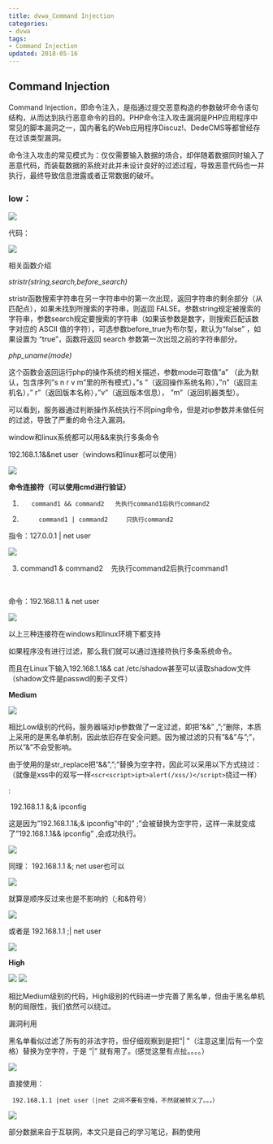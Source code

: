 ```yaml
---
title: dvwa_Command Injection 
categories:
- dvwa
tags:
- Command Injection 
updated: 2018-05-16
---
```


## Command Injection

Command   Injection，即命令注入，是指通过提交恶意构造的参数破坏命令语句结构，从而达到执行恶意命令的目的。PHP命令注入攻击漏洞是PHP应用程序中常见的脚本漏洞之一，国内著名的Web应用程序Discuz!、DedeCMS等都曾经存在过该类型漏洞。

 命令注入攻击的常见模式为：仅仅需要输入数据的场合，却伴随着数据同时输入了恶意代码，而装载数据的系统对此并未设计良好的过滤过程，导致恶意代码也一并执行，最终导致信息泄露或者正常数据的破坏。

### low：

<img src="{{ site.url }}/assets/blog_images/dvwa_Command Injection_01.png" />

代码： 

<img src="{{ site.url }}/assets/blog_images/dvwa_Command Injection_02.png" />

相关函数介绍 

*stristr(string,search,before_search)*

stristr函数搜索字符串在另一字符串中的第一次出现，返回字符串的剩余部分（从匹配点），如果未找到所搜索的字符串，则返回  FALSE。参数string规定被搜索的字符串，参数search规定要搜索的字符串（如果该参数是数字，则搜索匹配该数字对应的 ASCII  值的字符），可选参数before_true为布尔型，默认为“false” ，如果设置为 “true”，函数将返回 search  参数第一次出现之前的字符串部分。

*php_uname(mode)*

这个函数会返回运行php的操作系统的相关描述，参数mode可取值”a”    （此为默认，包含序列”s n r v m”里的所有模式），”s        ”（返回操作系统名称），”n”（返回主机名），”            r”（返回版本名称），”v”（返回版本信息），                ”m”（返回机器类型）。

可以看到，服务器通过判断操作系统执行不同ping命令，但是对ip参数并未做任何的过滤，导致了严重的命令注入漏洞。

window和linux系统都可以用&&来执行多条命令

192.168.1.1&&net user（windows和linux都可以使用）

<img src="{{ site.url }}/assets/blog_images/dvwa_Command Injection_03.png" />

**命令连接符（可以使用cmd进行验证）**

1.        command1 && command2   先执行command1后执行command2

2.          command1 | command2     只执行command2

指令：127.0.0.1 | net user

<img src="{{ site.url }}/assets/blog_images/dvwa_Command Injection_04.png" />

3. command1 & command2    先执行command2后执行command1 

  ​    

   命令：192.168.1.1 & net user 

   

   

<img src="{{ site.url }}/assets/blog_images/dvwa_Command Injection_05.png" />





 以上三种连接符在windows和linux环境下都支持

如果程序没有进行过滤，那么我们就可以通过连接符执行多条系统命令。

而且在Linux下输入192.168.1.1&& cat /etc/shadow甚至可以读取shadow文件（shadow文件是passwd的影子文件）



**Medium**

<img src="{{ site.url }}/assets/blog_images/dvwa_Command Injection_06.png" />

 相比Low级别的代码，服务器端对ip参数做了一定过滤，即把”&&” ,”;”删除，本质上采用的是黑名单机制，因此依旧存在安全问题。因为被过滤的只有”&&”与”;”，所以”&”不会受影响。

由于使用的是str_replace把”&&”,”;”替换为空字符，因此可以采用以下方式绕过：（就像是xss中的双写一样`<scr<script>ipt>alert(/xss/)</script>`绕过一样）

:

​      192.168.1.1 &;& ipconfig

这是因为”192.168.1.1&;& ipconfig”中的” ;”会被替换为空字符，这样一来就变成了”192.168.1.1&& ipconfig” ,会成功执行。

<img src="{{ site.url }}/assets/blog_images/dvwa_Command Injection_07.png" />



同理： 192.168.1.1 &; net user也可以 

<img src="{{ site.url }}/assets/blog_images/dvwa_Command Injection_08.png" />

就算是顺序反过来也是不影响的（;和&符号） 

<img src="{{ site.url }}/assets/blog_images/dvwa_Command Injection_09.png" />

或者是 192.168.1.1 ;| net user  

<img src="{{ site.url }}/assets/blog_images/dvwa_Command Injection_10.png" />

**High** 

<img src="{{ site.url }}/assets/blog_images/dvwa_Command Injection_11.png" />

<img src="{{ site.url }}/assets/blog_images/dvwa_Command Injection_12.png" />

相比Medium级别的代码，High级别的代码进一步完善了黑名单，但由于黑名单机制的局限性，我们依然可以绕过。

漏洞利用

黑名单看似过滤了所有的非法字符，但仔细观察到是把”| ”（注意这里|后有一个空格）替换为空字符，于是    ”|” 就有用了。(感觉这里有点扯。。。。）

<img src="{{ site.url }}/assets/blog_images/dvwa_Command Injection_13.png" />

直接使用：

```
 192.168.1.1 |net user（|net 之间不要有空格，不然就被转义了。。。）
```

 

<img src="{{ site.url }}/assets/blog_images/dvwa_Command Injection_14.png" />





部分数据来自于互联网，本文只是自己的学习笔记，斟酌使用 



 





​
